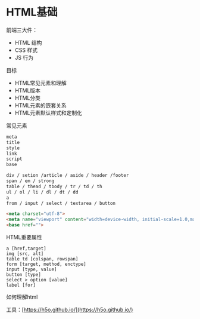 # HTML基础

前端三大件：
- HTML 结构
- CSS 样式
- JS  行为


目标
- HTML常见元素和理解
- HTML版本
- HTML分类
- HTML元素的嵌套关系
- HTML元素默认样式和定制化


常见元素
```js
meta
title
style
link
script
base
```

```html
div / setion /article / aside / header /footer
span / em / strong
table / thead / tbody / tr / td / th
ul / ol / li / dl / dt / dd
a
from / input / select / textarea / button
```


```html
<meta charset="utf-8">
<meta name="viewport" content="width=device-width, initial-scale=1.0,maximum-scale=1.0,user-scalable=no">
<base href="">

```


HTML重要属性
```
a [href,target]
img [src, alt]
table td [colspan, rowspan]
form [target, method, enctype]
input [type, value]
button [type]
select > option [value]
label [for]
```


如何理解html

工具：[https://h5o.github.io/](https://h5o.github.io/)









